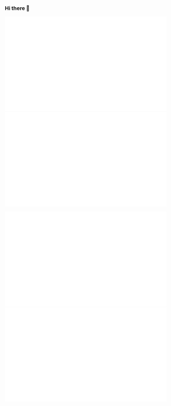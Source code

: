 ### Hi there 👋

![](https://raw.githubusercontent.com/kybeka/kybeka-stats/master/generated/overview.svg#gh-dark-mode-only)
![](https://raw.githubusercontent.com/kybeka/kybeka-stats/master/generated/overview.svg#gh-light-mode-only)

![](https://raw.githubusercontent.com/kybeka/kybeka-stats/master/generated/languages.svg#gh-dark-mode-only)
![](https://raw.githubusercontent.com/kybeka/kybeka-stats/master/generated/languages.svg#gh-light-mode-only)

<!--
**kybeka/kybeka** is a ✨ _special_ ✨ repository because its `README.md` (this file) appears on your GitHub profile.

Here are some ideas to get you started:

- 🔭 I’m currently working on ...
- 🌱 I’m currently learning ...
- 👯 I’m looking to collaborate on ...
- 🤔 I’m looking for help with ...
- 💬 Ask me about ...
- 📫 How to reach me: ...
- 😄 Pronouns: ...
- ⚡ Fun fact: ...
-->
